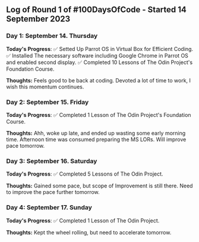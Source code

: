 
## Log of Round 1 of #100DaysOfCode - Started 14 September 2023

### Day 1: September 14. Thursday

**Today's Progress**:
✅ Setted Up Parrot OS in Virtual Box for Efficient Coding.
✅ Installed The necessary software including Google Chrome in Parrot OS and enabled second display.
✅ Completed 10 Lessons of The Odin Project's Foundation Course.

**Thoughts:** Feels good to be back at coding. Devoted a lot of time to work, I wish this momentum continues.

### Day 2: September 15. Friday

**Today's Progress**:
✅ Completed 1 Lesson of The Odin Project's Foundation Course.

**Thoughts:** Ahh, woke up late, and ended up wasting some early morning time. Afternoon time was consumed preparing the MS LORs. Will improve pace tomorrow.

### Day 3: September 16. Saturday

**Today's Progress**:
✅ Completed 5 Lessons of The Odin Project.

**Thoughts:** Gained some pace, but scope of Improvement is still there. Need to improve the pace further tomorrow. 

### Day 4: September 17. Sunday

**Today's Progress**:
✅ Completed 1 Lesson of The Odin Project.

**Thoughts:** Kept the wheel rolling, but need to accelerate tomorrow. 
